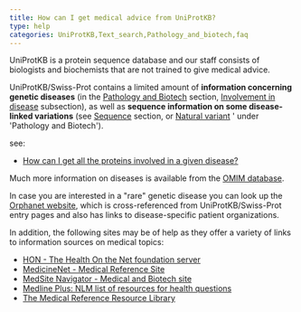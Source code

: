 ```yaml
---
title: How can I get medical advice from UniProtKB?
type: help
categories: UniProtKB,Text_search,Pathology_and_biotech,faq
---
```


UniProtKB is a protein sequence database and our staff consists of biologists and biochemists that are not trained to give medical advice.

UniProtKB/Swiss-Prot contains a limited amount of **information concerning genetic diseases** (in the [Pathology and Biotech](https://www.uniprot.org/help/pathology%5Fand%5Fbiotech%5Fsection) section, [Involvement in disease](https://www.uniprot.org/help/involvement%5Fin%5Fdisease) subsection), as well as **sequence information on some disease-linked variations** (see [Sequence](https://www.uniprot.org/help/sequences%5Fsection) section, or [Natural variant](https://www.uniprot.org/help/variant) ' under 'Pathology and Biotech').

see:

-   [How can I get all the proteins involved in a given disease?](https://www.uniprot.org/help/disease%5Fquery)

Much more information on diseases is available from the [OMIM database](http://www.omim.org/).

In case you are interested in a "rare" genetic disease you can look up the [Orphanet website](http://www.orpha.net/), which is cross-referenced from UniProtKB/Swiss-Prot entry pages and also has links to disease-specific patient organizations.

In addition, the following sites may be of help as they offer a variety of links to information sources on medical topics:

-   [HON - The Health On the Net foundation server](http://www.hon.ch/)
-   [MedicineNet - Medical Reference Site](http://www.medicinenet.com/)
-   [MedSite Navigator - Medical and Biotech site](http://www.medsitenavigator.com/)
-   [Medline Plus: NLM list of resources for health questions](http://medlineplus.nlm.nih.gov/medlineplus/)
-   [The Medical Reference Resource Library](http://www.guidetohealthcareschools.com/library/medical-reference)
